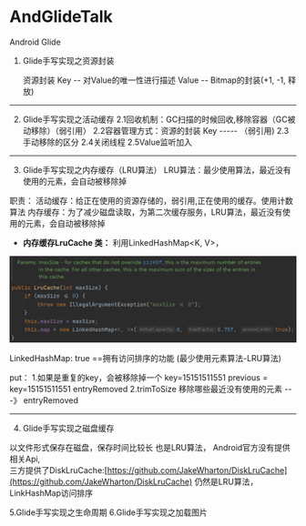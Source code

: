 # AndGlideTalk
Android Glide


1. Glide手写实现之资源封装

    资源封装
    Key   -- 对Value的唯一性进行描述
    Value -- Bitmap的封装(+1, -1, 释放)

---
2. Glide手写实现之活动缓存
2.1回收机制：GC扫描的时候回收,移除容器（GC被动移除）（弱引用）
2.2容器管理方式：资源的封装 Key  ----- （弱引用<Value>)
2.3手动移除的区分
2.4关闭线程
2.5Value监听加入

---
3. Glide手写实现之内存缓存（LRU算法）
LRU算法：最少使用算法，最近没有使用的元素，会自动被移除掉

职责：
活动缓存：给正在使用的资源存储的，弱引用,正在使用的缓存。使用计数算法
内存缓存：为了减少磁盘读取，为第二次缓存服务，LRU算法，最近没有使用的元素，会自动被移除掉


* **内存缓存LruCache 类：**
利用LinkedHashMap<K, V>，

![LruCache源码](./images/README-1631113389282.png)

LinkedHashMap: true  ==拥有访问排序的功能 (最少使用元素算法-LRU算法)

put：
    1.如果是重复的key，会被移除掉一个
    key=15151511551
    previous = key=15151511551
    entryRemoved
    2.trimToSize 移除哪些最近没有使用的元素 ---》 entryRemoved

---
4. Glide手写实现之磁盘缓存

以文件形式保存在磁盘，保存时间比较长
也是LRU算法， Android官方没有提供相关Api,  
三方提供了DiskLruCache:[https://github.com/JakeWharton/DiskLruCache](https://github.com/JakeWharton/DiskLruCache)
仍然是LRU算法，LinkHashMap访问排序



5.Glide手写实现之生命周期
6.Glide手写实现之加载图片
